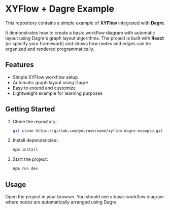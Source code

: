 # XYFlow + Dagre Example

This repository contains a simple example of **XYFlow** integrated with **Dagre**.  

It demonstrates how to create a basic workflow diagram with automatic layout using Dagre's graph layout algorithms. The project is built with **React** (or specify your framework) and shows how nodes and edges can be organized and rendered programmatically.

## Features
- Simple XYFlow workflow setup
- Automatic graph layout using Dagre
- Easy to extend and customize
- Lightweight example for learning purposes

## Getting Started
1. Clone the repository:
   ```bash
   git clone https://github.com/yourusername/xyflow-dagre-example.git

2. Install dependencies::
   ```bash
   npm install

3. Start the project:
   ```bash
   npm run dev

##   Usage

Open the project in your browser. You should see a basic workflow diagram where nodes are automatically arranged using Dagre.